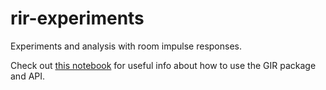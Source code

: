 # rir-experiments

Experiments and analysis with room impulse responses.

Check out [this notebook](gir_intro.ipynb) for useful info about how to use the GIR package and API. 
